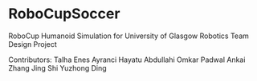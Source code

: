 # RoboCupSoccer
RoboCup Humanoid Simulation for University of Glasgow Robotics Team Design Project

Contributors:
Talha Enes Ayranci
Hayatu Abdullahi
Omkar Padwal
Ankai Zhang
Jing Shi
Yuzhong Ding
